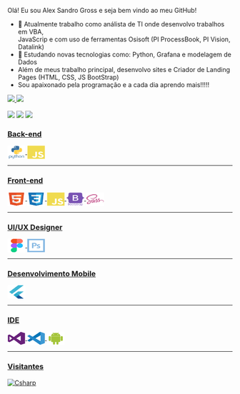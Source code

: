 Olá!
Eu sou Alex Sandro Gross e seja bem vindo ao meu GitHub!

<!-- Apresentação -->

- 🔭 Atualmente trabalho como análista de TI onde desenvolvo trabalhos em VBA, <br> JavaScrip e com uso de ferramentas Osisoft (PI ProcessBook, PI Vision, Datalink)
- 🌱 Estudando novas tecnologias como: Python, Grafana e modelagem de Dados
- Além de meus trabalho principal, desenvolvo sites e Criador de Landing Pages (HTML, CSS, JS BootStrap)
- Sou apaixonado pela programação e a cada dia aprendo mais!!!!!


<!-- Painel de Trabalhos -->
<div>
  <a href="https://github.com/alexsgross">
  <img height="180em" src="https://github-readme-stats.vercel.app/api?username=alexsgross&show_icons=true&theme=dark&include_all_commits=true&count_private=true"/>
  <img height="180em" src="https://github-readme-stats.vercel.app/api/top-langs/?username=alexsgross&layout=compact&langs_count=7&theme=dark"/>
</div> <br>
<!-- Contatos  -->
  
  <div>      
  <a href = "mailto:alexsgross@hotmail.com"><img src="https://img.shields.io/badge/Microsoft_Outlook-0078D4?style=for-the-badge&logo=microsoft-outlook&logoColor=white"" target="_blank"></a>
  <a href="https://www.linkedin.com/in/alexsgross/" target="_blank"><img src="https://img.shields.io/badge/-LinkedIn-%230077B5?style=for-the-badge&logo=linkedin&logoColor=white" target="_blank"></a> 
  <a href="https://api.whatsapp.com/send?phone=5524992358368" target="_blank"><img src="https://img.shields.io/badge/WhatsApp-25D366?style=for-the-badge&logo=whatsapp&logoColor=white"
                                                                                     
 <br>
  
<!-- Tecnologias -->  
  
<div style="display: inline_block">
  
  <h3> Back-end </h3>  
    <img align="center" alt="Python" height="30" width="40" src="https://raw.githubusercontent.com/devicons/devicon/2ae2a900d2f041da66e950e4d48052658d850630/icons/python/python-original-wordmark.svg">
     <img align="center" alt="Js" height="30" width="40" src="https://raw.githubusercontent.com/devicons/devicon/master/icons/javascript/javascript-plain.svg"><hr>
  
  <h3> Front-end </h3>
  <img align="center" alt="HTML" height="30" width="40" src="https://raw.githubusercontent.com/devicons/devicon/master/icons/html5/html5-original.svg">
  <img align="center" alt="CSS" height="30" width="40" src="https://raw.githubusercontent.com/devicons/devicon/master/icons/css3/css3-original.svg">  
  <img align="center" alt="Js" height="30" width="40" src="https://raw.githubusercontent.com/devicons/devicon/master/icons/javascript/javascript-plain.svg">  
  <img align="center" alt="bootstrp" height="30" width="40"     src="https://raw.githubusercontent.com/devicons/devicon/9f4f5cdb393299a81125eb5127929ea7bfe42889/icons/bootstrap/bootstrap-plain-wordmark.svg">
  <img align="center" alt="sass" height="30" width="40" src="https://raw.githubusercontent.com/devicons/devicon/9f4f5cdb393299a81125eb5127929ea7bfe42889/icons/sass/sass-original.svg">
  
  <hr>
  
  <h3> UI/UX Designer </h3>
    
  <img align="center" alt="figma" height="30" width="40" src="https://raw.githubusercontent.com/devicons/devicon/9f4f5cdb393299a81125eb5127929ea7bfe42889/icons/figma/figma-original.svg">
  <img align="center" alt="protoshop" height="30" width="40" src="https://raw.githubusercontent.com/devicons/devicon/9f4f5cdb393299a81125eb5127929ea7bfe42889/icons/photoshop/photoshop-line.svg">
 
  <hr>
    
  <h3> Desenvolvimento Mobile </h3>  
  
  <img align="center" alt="Flutter" height="30" width="40" src="https://raw.githubusercontent.com/devicons/devicon/9f4f5cdb393299a81125eb5127929ea7bfe42889/icons/flutter/flutter-original.svg">
   <hr>
  
   <h3> IDE </h3>  
  
  <img align="center" alt="Visual Studio" height="30" width="40" src="https://raw.githubusercontent.com/devicons/devicon/9f4f5cdb393299a81125eb5127929ea7bfe42889/icons/visualstudio/visualstudio-plain.svg">
  <img align="center" alt="VS code" height="30" width="40" src="https://raw.githubusercontent.com/devicons/devicon/9f4f5cdb393299a81125eb5127929ea7bfe42889/icons/vscode/vscode-original.svg">
  <img align="center" alt="android studio" height="30" width="40" src="https://raw.githubusercontent.com/devicons/devicon/9f4f5cdb393299a81125eb5127929ea7bfe42889/icons/android/android-original.svg"><br>
   <hr>
     
  <!-- Contador de visitas -->
  
  <h3> Visitantes </h3>  
  <div>
    <img align="center" alt="Csharp" height="30" width="150" src="https://komarev.com/ghpvc/?username=alexsgross&color=green" alt="alexsgross" /> <br>
  </div>  

 
 
